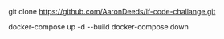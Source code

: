 git clone https://github.com/AaronDeeds/lf-code-challange.git

docker-compose up -d --build
docker-compose down

